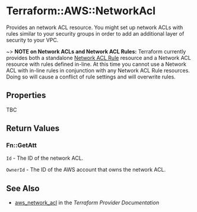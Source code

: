 # Terraform::AWS::NetworkAcl

Provides an network ACL resource. You might set up network ACLs with rules similar
to your security groups in order to add an additional layer of security to your VPC.

~> **NOTE on Network ACLs and Network ACL Rules:** Terraform currently
provides both a standalone [Network ACL Rule](network_acl_rule.html) resource and a Network ACL resource with rules
defined in-line. At this time you cannot use a Network ACL with in-line rules
in conjunction with any Network ACL Rule resources. Doing so will cause
a conflict of rule settings and will overwrite rules.

## Properties

TBC

## Return Values

### Fn::GetAtt

`Id` - The ID of the network ACL.

`OwnerId` - The ID of the AWS account that owns the network ACL.

## See Also

* [aws_network_acl](https://www.terraform.io/docs/providers/aws/r/network_acl.html) in the _Terraform Provider Documentation_